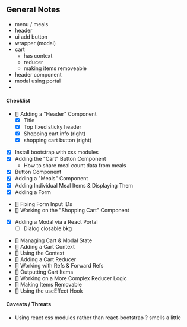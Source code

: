 
## General Notes
  - menu / meals
  - header
  - ui add button
  - wrapper (modal)
  - cart
    - has context
    - reducer
    - making items removeable
  - header component 
  - modal using portal
  - 
#### Checklist
  
  - [] Adding a "Header" Component
    - [x] Title
    - [x] Top fixed sticky header
    - [x] Shopping cart info (right)
    - [x] shopping cart button (right)
  - [x] Install bootstrap with css modules
  - [x] Adding the "Cart" Button Component
    - How to share meal count data from meals
  - [x] Button Component
  - [x] Adding a "Meals" Component
  - [x] Adding Individual Meal Items & Displaying Them
  - [x] Adding a Form
  - [] Fixing Form Input IDs
  - [] Working on the "Shopping Cart" Component
  - [x] Adding a Modal via a React Portal
    - [ ] Dialog closable bkg
  - [] Managing Cart & Modal State
  - [] Adding a Cart Context
  - [] Using the Context
  - [] Adding a Cart Reducer
  - [] Working with Refs & Forward Refs
  - [] Outputting Cart Items
  - [] Working on a More Complex Reducer Logic
  - [] Making Items Removable
  - [] Using the useEffect Hook

#### Caveats / Threats
  - Using react css modules rather than react-bootstrap ? smells a little 